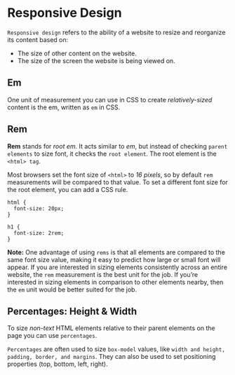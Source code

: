 # Responsive Design
`Responsive design` refers to the ability of a website to resize and reorganize its content based on:
* The size of other content on the website.
* The size of the screen the website is being viewed on.

## Em
One unit of measurement you can use in CSS to create _relatively-sized_ content is the em, written as `em` in CSS.

## Rem
**Rem** stands for _root em_. It acts similar to _em_, but instead of checking `parent elements` to size font, it checks the `root element`. The root element is the `<html> tag`.

Most browsers set the font size of `<html>` to _16 pixels_, so by default `rem` measurements will be compared to that value. To set a different font size for the root element, you can add a CSS rule.
```
html {
  font-size: 20px;
}

h1 {
  font-size: 2rem;
}
```
**Note:** One advantage of using `rems` is that all elements are compared to the same font size value, making it easy to predict how large or small font will appear. If you are interested in sizing elements consistently across an entire website, the `rem` measurement is the best unit for the job. If you’re interested in sizing elements in comparison to other elements nearby, then the `em` unit would be better suited for the job.

## Percentages: Height & Width
To size _non-text_ HTML elements relative to their parent elements on the page you can use `percentages`.

`Percentages` are often used to size `box-model` values, like `width and height, padding, border, and margins`. They can also be used to set positioning properties (top, bottom, left, right).
